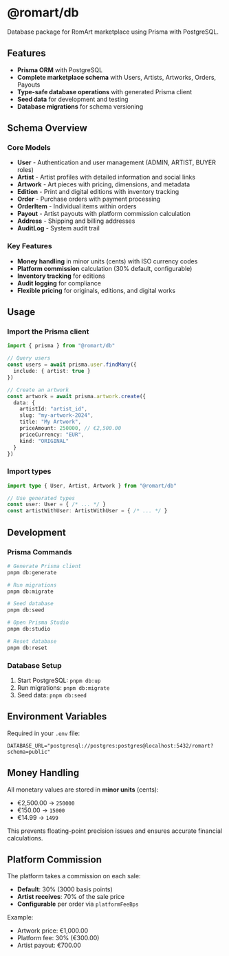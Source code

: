 # @romart/db

Database package for RomArt marketplace using Prisma with PostgreSQL.

## Features

- **Prisma ORM** with PostgreSQL
- **Complete marketplace schema** with Users, Artists, Artworks, Orders, Payouts
- **Type-safe database operations** with generated Prisma client
- **Seed data** for development and testing
- **Database migrations** for schema versioning

## Schema Overview

### Core Models

- **User** - Authentication and user management (ADMIN, ARTIST, BUYER roles)
- **Artist** - Artist profiles with detailed information and social links
- **Artwork** - Art pieces with pricing, dimensions, and metadata
- **Edition** - Print and digital editions with inventory tracking
- **Order** - Purchase orders with payment processing
- **OrderItem** - Individual items within orders
- **Payout** - Artist payouts with platform commission calculation
- **Address** - Shipping and billing addresses
- **AuditLog** - System audit trail

### Key Features

- **Money handling** in minor units (cents) with ISO currency codes
- **Platform commission** calculation (30% default, configurable)
- **Inventory tracking** for editions
- **Audit logging** for compliance
- **Flexible pricing** for originals, editions, and digital works

## Usage

### Import the Prisma client

```typescript
import { prisma } from "@romart/db"

// Query users
const users = await prisma.user.findMany({
  include: { artist: true }
})

// Create an artwork
const artwork = await prisma.artwork.create({
  data: {
    artistId: "artist_id",
    slug: "my-artwork-2024",
    title: "My Artwork",
    priceAmount: 250000, // €2,500.00
    priceCurrency: "EUR",
    kind: "ORIGINAL"
  }
})
```

### Import types

```typescript
import type { User, Artist, Artwork } from "@romart/db"

// Use generated types
const user: User = { /* ... */ }
const artistWithUser: ArtistWithUser = { /* ... */ }
```

## Development

### Prisma Commands

```bash
# Generate Prisma client
pnpm db:generate

# Run migrations
pnpm db:migrate

# Seed database
pnpm db:seed

# Open Prisma Studio
pnpm db:studio

# Reset database
pnpm db:reset
```

### Database Setup

1. Start PostgreSQL: `pnpm db:up`
2. Run migrations: `pnpm db:migrate`
3. Seed data: `pnpm db:seed`

## Environment Variables

Required in your `.env` file:

```env
DATABASE_URL="postgresql://postgres:postgres@localhost:5432/romart?schema=public"
```

## Money Handling

All monetary values are stored in **minor units** (cents):

- €2,500.00 → `250000`
- €150.00 → `15000`
- €14.99 → `1499`

This prevents floating-point precision issues and ensures accurate financial calculations.

## Platform Commission

The platform takes a commission on each sale:

- **Default**: 30% (3000 basis points)
- **Artist receives**: 70% of the sale price
- **Configurable** per order via `platformFeeBps`

Example:
- Artwork price: €1,000.00
- Platform fee: 30% (€300.00)
- Artist payout: €700.00
